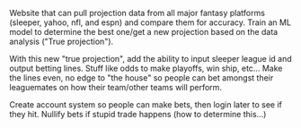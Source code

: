 Website that can pull projection data from all major fantasy platforms (sleeper, yahoo, nfl, and espn) and compare them for accuracy.
Train an ML model to determine the best one/get a new projection based on the data analysis ("True projection").

With this new "true projection", add the ability to input sleeper league id and output betting lines. Stuff like odds to make playoffs, win ship, etc... 
Make the lines even, no edge to "the house" so people can bet amongst their leaguemates on how their team/other teams will perform.

Create account system so people can make bets, then login later to see if they hit.
Nullify bets if stupid trade happens (how to determine this...)
